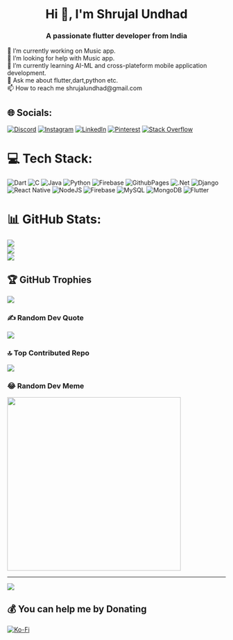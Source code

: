 <h1 align="center">Hi 👋, I'm Shrujal Undhad</h1>
<h3 align="center">A passionate flutter developer from India</h3>
🔭 I’m currently working on Music app.<br>🤝 I’m looking for help with Music app.<br>🌱 I’m currently learning  AI-ML and cross-plateform mobile application development.<br>💬 Ask me about flutter,dart,python etc.<br>📫 How to reach me shrujalundhad@gmail.com


## 🌐 Socials:
[![Discord](https://img.shields.io/badge/Discord-%237289DA.svg?logo=discord&logoColor=white)](https://discord.gg/shrujal#4231) [![Instagram](https://img.shields.io/badge/Instagram-%23E4405F.svg?logo=Instagram&logoColor=white)](https://instagram.com/shrujal_undhad) [![LinkedIn](https://img.shields.io/badge/LinkedIn-%230077B5.svg?logo=linkedin&logoColor=white)](https://linkedin.com/in/shrujal-undhad) [![Pinterest](https://img.shields.io/badge/Pinterest-%23E60023.svg?logo=Pinterest&logoColor=white)](https://pinterest.com/shrujalu) [![Stack Overflow](https://img.shields.io/badge/-Stackoverflow-FE7A16?logo=stack-overflow&logoColor=white)](https://stackoverflow.com/users/23238497) 

# 💻 Tech Stack:
![Dart](https://img.shields.io/badge/dart-%230175C2.svg?style=flat&logo=dart&logoColor=white) ![C](https://img.shields.io/badge/c-%2300599C.svg?style=flat&logo=c&logoColor=white) ![Java](https://img.shields.io/badge/java-%23ED8B00.svg?style=flat&logo=openjdk&logoColor=white) ![Python](https://img.shields.io/badge/python-3670A0?style=flat&logo=python&logoColor=ffdd54) ![Firebase](https://img.shields.io/badge/firebase-%23039BE5.svg?style=flat&logo=firebase) ![GithubPages](https://img.shields.io/badge/github%20pages-121013?style=flat&logo=github&logoColor=white) ![.Net](https://img.shields.io/badge/.NET-5C2D91?style=flat&logo=.net&logoColor=white) ![Django](https://img.shields.io/badge/django-%23092E20.svg?style=flat&logo=django&logoColor=white) ![React Native](https://img.shields.io/badge/react_native-%2320232a.svg?style=flat&logo=react&logoColor=%2361DAFB) ![NodeJS](https://img.shields.io/badge/node.js-6DA55F?style=flat&logo=node.js&logoColor=white) ![Firebase](https://img.shields.io/badge/Firebase-039BE5?style=flat&logo=Firebase&logoColor=white) ![MySQL](https://img.shields.io/badge/mysql-%2300000f.svg?style=flat&logo=mysql&logoColor=white) ![MongoDB](https://img.shields.io/badge/MongoDB-%234ea94b.svg?style=flat&logo=mongodb&logoColor=white) ![Flutter](https://img.shields.io/badge/Flutter-%2302569B.svg?style=flat&logo=Flutter&logoColor=white)
# 📊 GitHub Stats:
![](https://github-readme-stats.vercel.app/api?username=shrujal-undhad&theme=dark&hide_border=false&include_all_commits=true&count_private=true)<br/>
![](https://github-readme-streak-stats.herokuapp.com/?user=shrujal-undhad&theme=dark&hide_border=false)<br/>
![](https://github-readme-stats.vercel.app/api/top-langs/?username=shrujal-undhad&theme=dark&hide_border=false&include_all_commits=true&count_private=true&layout=compact)

## 🏆 GitHub Trophies
![](https://github-profile-trophy.vercel.app/?username=shrujal-undhad&theme=radical&no-frame=true&no-bg=false&margin-w=4)

### ✍️ Random Dev Quote
![](https://quotes-github-readme.vercel.app/api?type=horizontal&theme=dark)

### 🔝 Top Contributed Repo
![](https://github-contributor-stats.vercel.app/api?username=shrujal-undhad&limit=5&theme=dark&combine_all_yearly_contributions=true)

### 😂 Random Dev Meme
<img src='https://randommeme-five.vercel.app/' style="height: 400px;"/>

---
[![](https://visitcount.itsvg.in/api?id=shrujal-undhad&icon=2&color=9)](https://visitcount.itsvg.in)

  ## 💰 You can help me by Donating
  [![Ko-Fi](https://img.shields.io/badge/Ko--fi-F16061?style=for-the-badge&logo=ko-fi&logoColor=white)](https://ko-fi.com/shrujalundhad) 

  
<!-- Proudly created with GPRM ( https://gprm.itsvg.in ) -->
